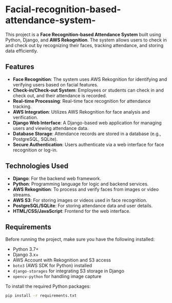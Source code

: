 # Facial-recognition-based-attendance-system-

This project is a **Face Recognition-based Attendance System** built using Python, Django, and **AWS Rekognition**. The system allows users to check in and check out by recognizing their faces, tracking attendance, and storing data efficiently.

## Features

- **Face Recognition**: The system uses AWS Rekognition for identifying and verifying users based on facial features.
- **Check-in/Check-out System**: Employees or students can check in and check out, and their attendance is recorded.
- **Real-time Processing**: Real-time face recognition for attendance tracking.
- **AWS Integration**: Utilizes AWS Rekognition for face analysis and verification.
- **Django Web Interface**: A Django-based web application for managing users and viewing attendance data.
- **Database Storage**: Attendance records are stored in a database (e.g., PostgreSQL, SQLite).
- **Secure Authentication**: Users authenticate via a web interface for face recognition or log-in.

## Technologies Used

- **Django**: For the backend web framework.
- **Python**: Programming language for logic and backend services.
- **AWS Rekognition**: To process and verify faces from images or video streams.
- **AWS S3**: For storing images or videos used in face recognition.
- **PostgreSQL/SQLite**: For storing attendance data and user details.
- **HTML/CSS/JavaScript**: Frontend for the web interface.

## Requirements

Before running the project, make sure you have the following installed:

- Python 3.7+
- Django 3.x+
- AWS Account with Rekognition and S3 access
- `boto3` (AWS SDK for Python) installed
- `django-storages` for integrating S3 storage in Django
- `opencv-python` for handling image capture

To install the required Python packages:

```bash
pip install -r requirements.txt
